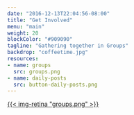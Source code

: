 ```yaml
---
date: "2016-12-13T22:04:56-08:00"
title: "Get Involved"
menu: "main"
weight: 20
blockColor: "#909090"
tagline: "Gathering together in Groups"
backdrop: "coffeetime.jpg"
resources:
- name: groups
  src: groups.png
- name: daily-posts
  src: button-daily-posts.png
---
```


<div class="page-buttons">
  <a href="groups/">{{< img-retina "groups.png" >}}</a>
</div>


